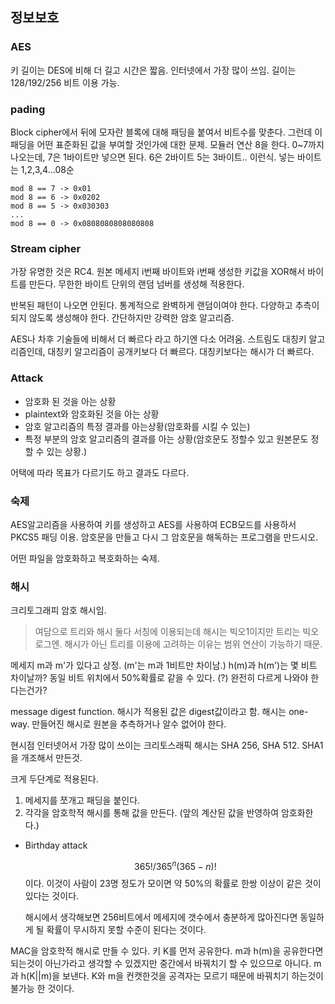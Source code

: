 ## 정보보호

### AES

키 길이는 DES에 비해 더 길고 시간은 짧음. 인터넷에서 가장 많이 쓰임. 길이는 128/192/256 비트 이용 가능. 

### pading

Block cipher에서 뒤에 모자란 블록에 대해 패딩을 붙여서 비트수를 맞춘다. 그런데 이 패딩을 어떤 표준화된 값을 부여할 것인가에 대한 문제. 모듈러 연산 8을 한다. 0~7까지 나오는데, 7은 1바이트만 넣으면 된다. 6은 2바이트 5는 3바이트.. 이런식. 넣는 바이트는 1,2,3,4...08순

```
mod 8 == 7 -> 0x01
mod 8 == 6 -> 0x0202
mod 8 == 5 -> 0x030303
...
mod 8 == 0 -> 0x0808080808080808
```

### Stream cipher

가장 유명한 것은 RC4. 원본 메세지 i번째 바이트와 i번째 생성한 키값을 XOR해서 바이트를 만든다. 무한한 바이트 단위의 랜덤 넘버를 생성해 적용한다. 

반복된 패턴이 나오면 안된다. 통계적으로 완벽하게 랜덤이여야 한다. 다양하고 추측이 되지 않도록 생성해야 한다. 간단하지만 강력한 암호 알고리즘. 

AES나 차후 기술들에 비해서 더 빠르다 라고 하기엔 다소 어려움. 스트림도 대칭키 알고리즘인데, 대칭키 알고리즘이 공개키보다 더 빠르다. 대칭키보다는 해시가 더 빠르다.

### Attack

- 암호화 된 것을 아는 상황
- plaintext와 암호화된 것을 아는 상황
- 암호 알고리즘의 특정 결과를 아는상황(암호화를 시킬 수 있는)
- 특정 부분의 암호 알고리즘의 결과를 아는 상황(암호문도 정할수 있고 원본문도 정할 수 있는 상황.)

어택에 따라 목표가 다르기도 하고 결과도 다르다.

### 숙제

AES알고리즘을 사용하여 키를 생성하고 AES를 사용하여 ECB모드를 사용하서 PKCS5 패딩 이용. 암호문을 만들고 다시 그 암호문을 해독하는 프로그램을 만드시오. 

어떤 파일을 암호화하고 복호화하는 숙제. 

### 해시

크리토그래피 암호 해시임. 

> 여담으로 트리와 해시 둘다 서칭에 이용되는데 해시는 빅오1이지만 트리는 빅오 로그엔. 해시가 아닌 트리를 이용에 고려하는 이유는 범위 연산이 가능하기 때문.

메세지 m과 m'가 있다고 상정. (m'는 m과 1비트만 차이남.) h(m)과 h(m')는 몇 비트 차이날까? 동일 비트 위치에서 50%확률로 같을 수 있다. (?) 완전히 다르게 나와야 한다는건가?

message digest function. 해시가 적용된 값은 digest값이라고 함. 해시는 one-way. 만들어진 해시로 원본을 추측하거나 알수 없어야 한다. 

현시점 인터넷어서 가장 많이 쓰이는 크리토스래픽 해시는 SHA 256, SHA 512. SHA1을 개조해서 만든것.

크게 두단계로 적용된다. 

1. 메세지를 쪼개고 패딩을 붙인다.
2. 각각을 암호학적 해시를 통해 값을 만든다. (앞의 계산된 값을 반영하여 암호화한다.)

- Birthday attack 

  $$365!/365^n(365-n)!$$ 이다. 이것이 사람이 23명 정도가 모이면 약 50%의 확률로 한쌍 이상이 같은 것이 있다는 것이다. 

  해시에서 생각해보면 256비트에서 메세지에 갯수에서 충분하게 많아진다면 동일하게 될 확률이 무시하지 못할 수준이 된다는 것이다. 

MAC을 암호학적 해시로 만들 수 있다. 키 K를 먼저 공유한다. m과 h(m)을 공유한다면 되는것이 아닌가라고 생각할 수 있겠지만 중간에서 바꿔치기 할 수 있으므로 아니다. m과 h(K||m)을 보낸다. K와 m을 컨캣한것을 공격자는 모르기 때문에 바꿔치기 하는것이 불가능 한 것이다. 